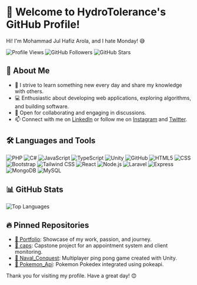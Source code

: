 # 👋 Welcome to HydroTolerance's GitHub Profile!

Hi! I'm Mohammad Jul Hafiz Arola, and I hate Monday! 😅

![Profile Views](https://komarev.com/ghpvc/?username=HydroTolerance&color=brightgreen)
![GitHub Followers](https://img.shields.io/github/followers/HydroTolerance?label=Followers)
![GitHub Stars](https://img.shields.io/github/stars/HydroTolerance?label=Stars)

## 🚀 About Me
- 🌱 I strive to learn something new every day and share my knowledge with others.
- 💻 Enthusiastic about developing web applications, exploring algorithms, and building software.
- 🤝 Open for collaborating and engaging in discussions.
- 📫 Connect with me on [LinkedIn](https://www.linkedin.com/in/mohammad-jul-hafiz-arola-788232276) or follow me on [Instagram](https://www.instagram.com/hydrotolerance) and [Twitter](https://twitter.com/hydrotolerance).

## 🛠️ Languages and Tools
![PHP](https://img.shields.io/badge/PHP-777BB4?style=for-the-badge&logo=php&logoColor=white)
![C#](https://img.shields.io/badge/C%23-239120?style=for-the-badge&logo=c-sharp&logoColor=white)
![JavaScript](https://img.shields.io/badge/JavaScript-323330?style=for-the-badge&logo=javascript&logoColor=F7DF1E)
![TypeScript](https://img.shields.io/badge/TypeScript-007ACC?style=for-the-badge&logo=typescript&logoColor=white)
![Unity](https://img.shields.io/badge/Unity-100000?style=for-the-badge&logo=unity&logoColor=white)
![GitHub](https://img.shields.io/badge/GitHub-100000?style=for-the-badge&logo=github&logoColor=white)
![HTML5](https://img.shields.io/badge/HTML5-E34F26?style=for-the-badge&logo=html5&logoColor=white)
![CSS](https://img.shields.io/badge/CSS-1572B6?style=for-the-badge&logo=css3&logoColor=white)
![Bootstrap](https://img.shields.io/badge/Bootstrap-563D7C?style=for-the-badge&logo=bootstrap&logoColor=white)
![Tailwind CSS](https://img.shields.io/badge/Tailwind_CSS-38B2AC?style=for-the-badge&logo=tailwind-css&logoColor=white)
![React](https://img.shields.io/badge/React-20232A?style=for-the-badge&logo=react&logoColor=61DAFB)
![Node.js](https://img.shields.io/badge/Node.js-43853D?style=for-the-badge&logo=node-dot-js&logoColor=white)
![Laravel](https://img.shields.io/badge/Laravel-FF2D20?style=for-the-badge&logo=laravel&logoColor=white)
![Express](https://img.shields.io/badge/Express-000000?style=for-the-badge&logo=express&logoColor=white)
![MongoDB](https://img.shields.io/badge/MongoDB-47A248?style=for-the-badge&logo=mongodb&logoColor=white)
![MySQL](https://img.shields.io/badge/MySQL-4479A1?style=for-the-badge&logo=mysql&logoColor=white)

## 📊 GitHub Stats
![Top Languages](https://github-readme-stats.vercel.app/api/top-langs/?username=HydroTolerance&layout=compact&theme=radical)

## 🔥 Pinned Repositories
- [🌟 Portfolio](https://github.com/HydroTolerance/Portfolio): Showcase of my work, passion, and journey.
- [🌟 caps](https://github.com/HydroTolerance/caps): Capstone project for an appointment system and client monitoring.
- [🌟 Naval_Conquest](https://github.com/HydroTolerance/Naval_Conquest): Multiplayer ping pong game created with Unity.
- [🌟 Pokemon_Api](https://github.com/HydroTolerance/Pokemon_Api): Pokemon Pokedex integrated using pokeapi.

Thank you for visiting my profile. Have a great day! 😊
